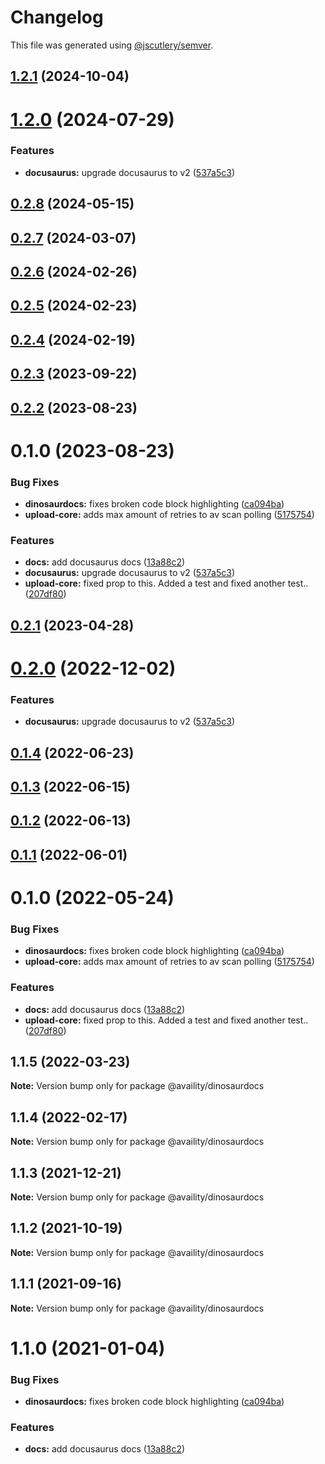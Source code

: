# Changelog

This file was generated using [@jscutlery/semver](https://github.com/jscutlery/semver).

## [1.2.1](https://github.com/Availity/sdk-js/compare/@availity/dinosaurdocs@1.2.0...@availity/dinosaurdocs@1.2.1) (2024-10-04)



# [1.2.0](https://github.com/Availity/sdk-js/compare/@availity/dinosaurdocs@1.1.5...@availity/dinosaurdocs@1.2.0) (2024-07-29)


### Features

* **docusaurus:** upgrade docusaurus to v2 ([537a5c3](https://github.com/Availity/sdk-js/commit/537a5c3f50cc0566535344604fbac4cd59d4552c))



## [0.2.8](https://github.com/Availity/sdk-js/compare/@availity/docusaurus@0.2.7...@availity/docusaurus@0.2.8) (2024-05-15)



## [0.2.7](https://github.com/Availity/sdk-js/compare/@availity/docusaurus@0.2.6...@availity/docusaurus@0.2.7) (2024-03-07)



## [0.2.6](https://github.com/Availity/sdk-js/compare/@availity/docusaurus@0.2.5...@availity/docusaurus@0.2.6) (2024-02-26)



## [0.2.5](https://github.com/Availity/sdk-js/compare/@availity/docusaurus@0.2.4...@availity/docusaurus@0.2.5) (2024-02-23)



## [0.2.4](https://github.com/Availity/sdk-js/compare/@availity/docusaurus@0.2.3...@availity/docusaurus@0.2.4) (2024-02-19)



## [0.2.3](https://github.com/Availity/sdk-js/compare/@availity/docusaurus@0.2.2...@availity/docusaurus@0.2.3) (2023-09-22)



## [0.2.2](https://github.com/Availity/sdk-js/compare/@availity/docusaurus@0.2.1...@availity/docusaurus@0.2.2) (2023-08-23)



# 0.1.0 (2023-08-23)


### Bug Fixes

* **dinosaurdocs:** fixes broken code block highlighting ([ca094ba](https://github.com/Availity/sdk-js/commit/ca094ba85defb5ccc572c43814bfe545a4b7af64))
* **upload-core:** adds max amount of retries to av scan polling ([5175754](https://github.com/Availity/sdk-js/commit/51757544e361bdad926d1ce0495e5766c56e1ba3))


### Features

* **docs:** add docusaurus docs ([13a88c2](https://github.com/Availity/sdk-js/commit/13a88c215da1bbd1c8346f89d4842de88fa68df5))
* **docusaurus:** upgrade docusaurus to v2 ([537a5c3](https://github.com/Availity/sdk-js/commit/537a5c3f50cc0566535344604fbac4cd59d4552c))
* **upload-core:** fixed prop to this.  Added a test and fixed another test.. ([207df80](https://github.com/Availity/sdk-js/commit/207df80faff7e61a2529b53e4f306baa5c08b551))



## [0.2.1](https://github.com/Availity/sdk-js/compare/@availity/docusaurus@0.2.0...@availity/docusaurus@0.2.1) (2023-04-28)



# [0.2.0](https://github.com/Availity/sdk-js/compare/@availity/docusaurus@0.1.4...@availity/docusaurus@0.2.0) (2022-12-02)


### Features

* **docusaurus:** upgrade docusaurus to v2 ([537a5c3](https://github.com/Availity/sdk-js/commit/537a5c3f50cc0566535344604fbac4cd59d4552c))



## [0.1.4](https://github.com/Availity/sdk-js/compare/@availity/docusaurus@0.1.3...@availity/docusaurus@0.1.4) (2022-06-23)



## [0.1.3](https://github.com/Availity/sdk-js/compare/@availity/docusaurus@0.1.2...@availity/docusaurus@0.1.3) (2022-06-15)



## [0.1.2](https://github.com/Availity/sdk-js/compare/@availity/docusaurus@0.1.1...@availity/docusaurus@0.1.2) (2022-06-13)



## [0.1.1](https://github.com/Availity/sdk-js/compare/@availity/docusaurus@0.1.0...@availity/docusaurus@0.1.1) (2022-06-01)



# 0.1.0 (2022-05-24)


### Bug Fixes

* **dinosaurdocs:** fixes broken code block highlighting ([ca094ba](https://github.com/Availity/sdk-js/commit/ca094ba85defb5ccc572c43814bfe545a4b7af64))
* **upload-core:** adds max amount of retries to av scan polling ([5175754](https://github.com/Availity/sdk-js/commit/51757544e361bdad926d1ce0495e5766c56e1ba3))


### Features

* **docs:** add docusaurus docs ([13a88c2](https://github.com/Availity/sdk-js/commit/13a88c215da1bbd1c8346f89d4842de88fa68df5))
* **upload-core:** fixed prop to this.  Added a test and fixed another test.. ([207df80](https://github.com/Availity/sdk-js/commit/207df80faff7e61a2529b53e4f306baa5c08b551))



## 1.1.5 (2022-03-23)

**Note:** Version bump only for package @availity/dinosaurdocs





## 1.1.4 (2022-02-17)

**Note:** Version bump only for package @availity/dinosaurdocs





## 1.1.3 (2021-12-21)

**Note:** Version bump only for package @availity/dinosaurdocs





## 1.1.2 (2021-10-19)

**Note:** Version bump only for package @availity/dinosaurdocs





## 1.1.1 (2021-09-16)

**Note:** Version bump only for package @availity/dinosaurdocs





# 1.1.0 (2021-01-04)


### Bug Fixes

* **dinosaurdocs:** fixes broken code block highlighting ([ca094ba](https://github.com/Availity/sdk-js/commit/ca094ba85defb5ccc572c43814bfe545a4b7af64))


### Features

* **docs:** add docusaurus docs ([13a88c2](https://github.com/Availity/sdk-js/commit/13a88c215da1bbd1c8346f89d4842de88fa68df5))
